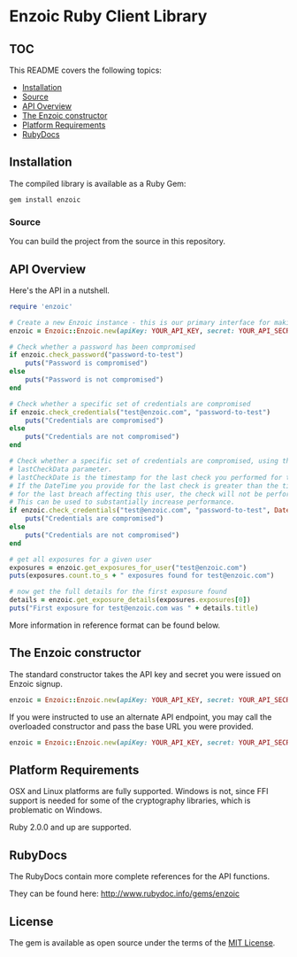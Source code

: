 # Enzoic Ruby Client Library


## TOC

This README covers the following topics:

- [Installation](#installation)
- [Source](#source)
- [API Overview](#api-overview)
- [The Enzoic constructor](#the-enzoic-constructor)
- [Platform Requirements](#platform-requirements)
- [RubyDocs](#rubydocs)

## Installation

The compiled library is available as a Ruby Gem:

```shell
gem install enzoic
```

### Source

You can build the project from the source in this repository.

## API Overview

Here's the API in a nutshell.

```ruby
require 'enzoic'

# Create a new Enzoic instance - this is our primary interface for making API calls
enzoic = Enzoic::Enzoic.new(apiKey: YOUR_API_KEY, secret: YOUR_API_SECRET)

# Check whether a password has been compromised
if enzoic.check_password("password-to-test")
    puts("Password is compromised")
else
    puts("Password is not compromised")
end

# Check whether a specific set of credentials are compromised
if enzoic.check_credentials("test@enzoic.com", "password-to-test")
    puts("Credentials are compromised")
else
    puts("Credentials are not compromised")
end

# Check whether a specific set of credentials are compromised, using the optional 
# lastCheckData parameter.
# lastCheckDate is the timestamp for the last check you performed for this user.
# If the DateTime you provide for the last check is greater than the timestamp Enzoic has 
# for the last breach affecting this user, the check will not be performed.  
# This can be used to substantially increase performance. 
if enzoic.check_credentials("test@enzoic.com", "password-to-test", DateTime.parse("2019-07-15T19:57:43.000Z"))
    puts("Credentials are compromised")
else
    puts("Credentials are not compromised")
end

# get all exposures for a given user
exposures = enzoic.get_exposures_for_user("test@enzoic.com")
puts(exposures.count.to_s + " exposures found for test@enzoic.com")

# now get the full details for the first exposure found
details = enzoic.get_exposure_details(exposures.exposures[0])
puts("First exposure for test@enzoic.com was " + details.title)
```

More information in reference format can be found below.

## The Enzoic constructor

The standard constructor takes the API key and secret you were issued on Enzoic signup.

```ruby
enzoic = Enzoic::Enzoic.new(apiKey: YOUR_API_KEY, secret: YOUR_API_SECRET)
```

If you were instructed to use an alternate API endpoint, you may call the overloaded constructor and pass the base URL you were provided.

```ruby
enzoic = Enzoic::Enzoic.new(apiKey: YOUR_API_KEY, secret: YOUR_API_SECRET, baseURL: "https://api-alt.enzoic.com/v1")
```

## Platform Requirements

OSX and Linux platforms are fully supported.  Windows is not, since FFI support is needed for some of the cryptography libraries, which is problematic on Windows.

Ruby 2.0.0 and up are supported.

## RubyDocs

The RubyDocs contain more complete references for the API functions.  

They can be found here: <http://www.rubydoc.info/gems/enzoic>

## License

The gem is available as open source under the terms of the [MIT License](http://opensource.org/licenses/MIT).
